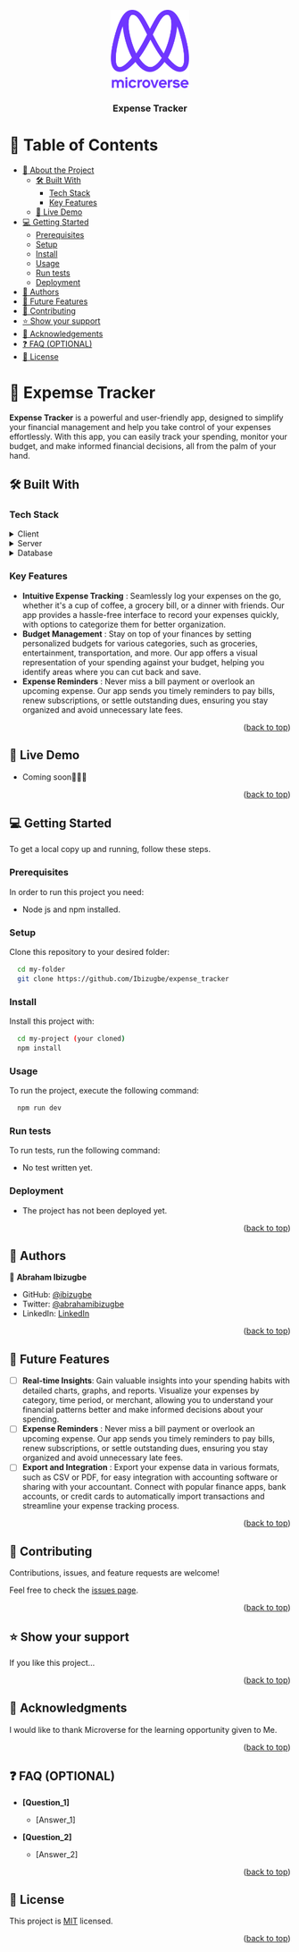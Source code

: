 <a name="readme-top"></a>

<div align="center">
  <!-- You are encouraged to replace this logo with your own! Otherwise you can also remove it. -->
  <img src="murple_logo.png" alt="logo" width="140"  height="auto" />
  <br/>

  <h3><b>Expense Tracker</b></h3>

</div>

<!-- TABLE OF CONTENTS -->

# 📗 Table of Contents

- [📖 About the Project](#about-project)
  - [🛠 Built With](#built-with)
    - [Tech Stack](#tech-stack)
    - [Key Features](#key-features)
  - [🚀 Live Demo](#live-demo)
- [💻 Getting Started](#getting-started)
  - [Prerequisites](#prerequisites)
  - [Setup](#setup)
  - [Install](#install)
  - [Usage](#usage)
  - [Run tests](#run-tests)
  - [Deployment](#deployment)
- [👥 Authors](#authors)
- [🔭 Future Features](#future-features)
- [🤝 Contributing](#contributing)
- [⭐️ Show your support](#support)
- [🙏 Acknowledgements](#acknowledgements)
- [❓ FAQ (OPTIONAL)](#faq)
- [📝 License](#license)

<!-- PROJECT DESCRIPTION -->

# 📖 Expemse Tracker <a name="about-project"></a>

**Expense Tracker** is a powerful and user-friendly app, designed to simplify your financial management and help you take control of your expenses effortlessly. With this app, you can easily track your spending, monitor your budget, and make informed financial decisions, all from the palm of your hand.

## 🛠 Built With <a name="built-with"></a>

### Tech Stack <a name="tech-stack"></a>

<details>
  <summary>Client</summary>
  <ul>
    <li><a href="https://reactjs.org/">React.js</a></li>
    <li><a href="https://tailwindui.com/">Tailwind CSS</a></li>
  </ul>
</details>

<details>
  <summary>Server</summary>
  <ul>
    <li><a href="#">N/A</a></li>
  </ul>
</details>

<details>
<summary>Database</summary>
  <ul>
    <li><a href="#">N/A</a></li>
  </ul>
</details>

<!-- Features -->

### Key Features <a name="key-features"></a>


- **Intuitive Expense Tracking** :  Seamlessly log your expenses on the go, whether it's a cup of coffee, a grocery bill, or a dinner with friends. Our app provides a hassle-free interface to record your expenses quickly, with options to categorize them for better organization.
- **Budget Management** : Stay on top of your finances by setting personalized budgets for various categories, such as groceries, entertainment, transportation, and more. Our app offers a visual representation of your spending against your budget, helping you identify areas where you can cut back and save.
- **Expense Reminders** : Never miss a bill payment or overlook an upcoming expense. Our app sends you timely reminders to pay bills, renew subscriptions, or settle outstanding dues, ensuring you stay organized and avoid unnecessary late fees.

<p align="right">(<a href="#readme-top">back to top</a>)</p>

<!-- LIVE DEMO -->

## 🚀 Live Demo <a name="live-demo"></a>

- Coming soon🚀🚀🚀

<p align="right">(<a href="#readme-top">back to top</a>)</p>

<!-- GETTING STARTED -->

## 💻 Getting Started <a name="getting-started"></a>


To get a local copy up and running, follow these steps.

### Prerequisites

In order to run this project you need:
- Node js and npm installed.

<!--
Example command:

```sh
 gem install rails
```
 -->

### Setup

Clone this repository to your desired folder:

```sh
  cd my-folder
  git clone https://github.com/Ibizugbe/expense_tracker
```

<!--
Example commands:

```sh
  cd my-folder
  git clone git@github.com:myaccount/my-project.git
```
--->

### Install

Install this project with:

```sh
  cd my-project (your cloned)
  npm install
```

<!--
Example command:

```sh
  cd my-project
  gem install
```
--->

### Usage

To run the project, execute the following command:

```sh
  npm run dev
```

<!--
Example command:

```sh
  rails server
```
--->

### Run tests

To run tests, run the following command:

- No test written yet.

<!--
Example command:

```sh
  bin/rails test test/models/article_test.rb
```
--->

### Deployment

- The project has not been deployed yet.

<!--
Example:

```sh

```
 -->

<p align="right">(<a href="#readme-top">back to top</a>)</p>

<!-- AUTHORS -->

## 👥 Authors <a name="authors"></a>

👤 **Abraham Ibizugbe**

- GitHub: [@ibizugbe](https://github.com/ibizugbe)
- Twitter: [@abrahamibizugbe](https://twitter.com/abrahamibizugbe)
- LinkedIn: [LinkedIn](https://linkedin.com/in/abrahamibizugbe)

<p align="right">(<a href="#readme-top">back to top</a>)</p>

<!-- FUTURE FEATURES -->

## 🔭 Future Features <a name="future-features"></a>

- [ ] **Real-time Insights**: Gain valuable insights into your spending habits with detailed charts, graphs, and reports. Visualize your expenses by category, time period, or merchant, allowing you to understand your financial patterns better and make informed decisions about your spending.
- [ ] **Expense Reminders** : Never miss a bill payment or overlook an upcoming expense. Our app sends you timely reminders to pay bills, renew subscriptions, or settle outstanding dues, ensuring you stay organized and avoid unnecessary late fees.
- [ ] **Export and Integration** : Export your expense data in various formats, such as CSV or PDF, for easy integration with accounting software or sharing with your accountant. Connect with popular finance apps, bank accounts, or credit cards to automatically import transactions and streamline your expense tracking process.

<p align="right">(<a href="#readme-top">back to top</a>)</p>

<!-- CONTRIBUTING -->

## 🤝 Contributing <a name="contributing"></a>

Contributions, issues, and feature requests are welcome!

Feel free to check the [issues page](../../issues/).

<p align="right">(<a href="#readme-top">back to top</a>)</p>

<!-- SUPPORT -->

## ⭐️ Show your support <a name="support"></a>


If you like this project...

<p align="right">(<a href="#readme-top">back to top</a>)</p>

<!-- ACKNOWLEDGEMENTS -->

## 🙏 Acknowledgments <a name="acknowledgements"></a>

I would like to thank Microverse for the learning opportunity given to Me.

<p align="right">(<a href="#readme-top">back to top</a>)</p>

<!-- FAQ (optional) -->

## ❓ FAQ (OPTIONAL) <a name="faq"></a>

- **[Question_1]**

  - [Answer_1]

- **[Question_2]**

  - [Answer_2]

<p align="right">(<a href="#readme-top">back to top</a>)</p>

<!-- LICENSE -->

## 📝 License <a name="license"></a>

This project is [MIT](./MIT.md) licensed.

<p align="right">(<a href="#readme-top">back to top</a>)</p>
